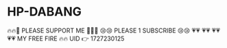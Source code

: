 # HP-DABANG
🔥🔥💙 PLEASE SUPPORT ME  💙🔥🔥           😢😢  PLEASE 1 SUBSCRIBE 😢😢   💗💗             💗💗             💗💗            💗💗  MY FREE FIRE 🔥🔥 UID 👉 1727230125
